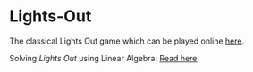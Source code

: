 # Lights-Out

The classical Lights Out game which can be played online [here](https://ojaswy.github.io/Lights-Out/).



Solving *Lights Out* using Linear Algebra: [Read here](http://cau.ac.kr/~mhhgtx/courses/LinearAlgebra/references/MadsenLightsOut.pdf).


